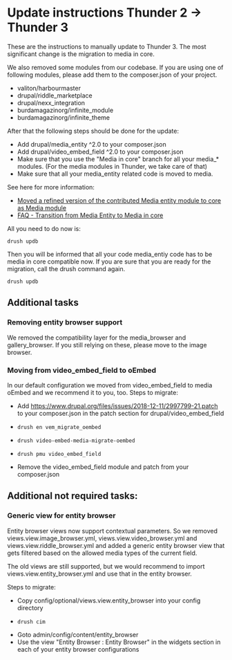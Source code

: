 # Update instructions Thunder 2 -> Thunder 3

These are the instructions to manually update to Thunder 3. The most
significant change is the migration to media in core.

We also removed some modules from our codebase. If you are using one of
following modules, please add them to the composer.json of your project.
* valiton/harbourmaster
* drupal/riddle_marketplace
* drupal/nexx_integration
* burdamagazinorg/infinite_module
* burdamagazinorg/infinite_theme

After that the following steps should be done for the update:
* Add drupal/media_entity ^2.0 to your composer.json
* Add drupal/video_embed_field ^2.0 to your composer.json
* Make sure that you use the "Media in core" branch for all your
media_* modules. (For the media modules in Thunder, we take care of that)
* Make sure that all your media_entity related code is moved to media.

See here for more information:
* [Moved a refined version of the contributed Media entity module to core as Media module](https://www.drupal.org/node/2863992)
* [FAQ - Transition from Media Entity to Media in core](https://www.drupal.org/docs/8/core/modules/media/faq-transition-from-media-entity-to-media-in-core#upgrade-instructions-from-media-entity-contrib-to-media-in-core)

All you need to do now is:
```
drush updb
```
Then you will be informed that all your code media_entiy code has to be
media in core compatible now. If you are sure that you are ready for the
migration, call the drush command again.
```
drush updb
```

## Additional tasks

### Removing entity browser support
We removed the compatibility layer for the media_browser and
gallery_browser. If you still relying on these, please move to the image
browser.

### Moving from video_embed_field to oEmbed
In our default configuration we moved from video_embed_field to media
oEmbed and we recommend it to you, too.
Steps to migrate:
* Add https://www.drupal.org/files/issues/2018-12-11/2997799-21.patch
to your composer.json in the patch section for drupal/video_embed_field
* ```
  drush en vem_migrate_oembed
  ```
* ```
  drush video-embed-media-migrate-oembed
  ```
* ```
  drush pmu video_embed_field
  ```
* Remove the video_embed_field module and patch from your composer.json

## Additional not required tasks:

### Generic view for entity browser
Entity browser views now support contextual parameters. So we removed
views.view.image_browser.yml, views.view.video_browser.yml and
views.view.riddle_browser.yml and added a generic entity browser view
that gets filtered based on the allowed media types of the current
field.

The old views are still supported, but we would recommend to import
views.view.entity_browser.yml and use that in the entity browser.

Steps to migrate:
* Copy config/optional/views.view.entity_browser into your config
directory
* ```
  drush cim
  ```
* Goto admin/config/content/entity_browser
* Use the view "Entity Browser : Entity Browser" in the widgets section
in each of your entity browser configurations
